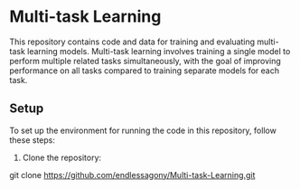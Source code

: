 # Multi-task Learning

This repository contains code and data for training and evaluating multi-task learning models. Multi-task learning involves training a single model to perform multiple related tasks simultaneously, with the goal of improving performance on all tasks compared to training separate models for each task.

## Setup

To set up the environment for running the code in this repository, follow these steps:

1. Clone the repository:

git clone https://github.com/endlessagony/Multi-task-Learning.git
